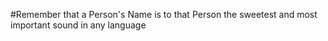 #Remember that a Person's Name is to that Person the sweetest and most important sound in any language

